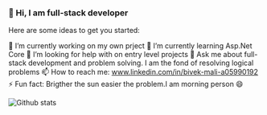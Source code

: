 ### 👋 Hi, I am full-stack developer 

Here are some ideas to get you started:

 🔭 I’m currently working on my own prject
 🌱 I’m currently learning Asp.Net Core
 🤔 I’m looking for help with on entry level projects
 💬 Ask me about full-stack development and problem solving. I am the fond of resolving logical problems
 📫 How to reach me: www.linkedin.com/in/bivek-mali-a05990192
 ⚡ Fun fact: Brigther the sun easier the problem.I am morning person 😄

![Github stats](https://github-readme-stats.vercel.app/api?username=BivekMali)
